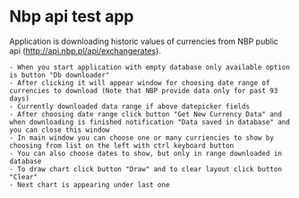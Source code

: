 # Nbp api test app

Application is downloading historic values of currencies from NBP public api (http://api.nbp.pl/api/exchangerates).

	- When you start application with empty database only available option is button "Db downloader"
	- After clicking it will appear window for choosing date range of currencies to download (Note that NBP provide data only for past 93 days)
	- Currently downloaded data range if above datepicker fields
	- After choosing date range click button "Get New Currency Data" and when downloading is finished notification "Data saved in database" and you can close this window
	- In main window you can choose one or many curriencies to show by choosing from list on the left with ctrl keyboard button
	- You can also choose dates to show, but only in range downloaded in database
	- To draw chart click button "Draw" and to clear layout click button "Clear"
	- Next chart is appearing under last one
	
